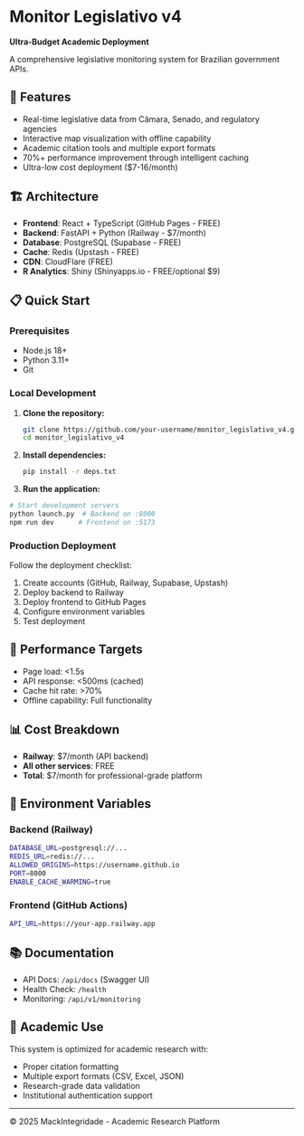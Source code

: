 # Monitor Legislativo v4
**Ultra-Budget Academic Deployment**

A comprehensive legislative monitoring system for Brazilian government APIs.

## 🚀 Features
- Real-time legislative data from Câmara, Senado, and regulatory agencies
- Interactive map visualization with offline capability
- Academic citation tools and multiple export formats
- 70%+ performance improvement through intelligent caching
- Ultra-low cost deployment ($7-16/month)

## 🏗️ Architecture
- **Frontend**: React + TypeScript (GitHub Pages - FREE)
- **Backend**: FastAPI + Python (Railway - $7/month)  
- **Database**: PostgreSQL (Supabase - FREE)
- **Cache**: Redis (Upstash - FREE)
- **CDN**: CloudFlare (FREE)
- **R Analytics**: Shiny (Shinyapps.io - FREE/optional $9)

## 📋 Quick Start

### Prerequisites
- Node.js 18+
- Python 3.11+
- Git

### Local Development
1. **Clone the repository:**
    ```bash
    git clone https://github.com/your-username/monitor_legislativo_v4.git
    cd monitor_legislativo_v4
    ```

2. **Install dependencies:**
    ```bash
    pip install -r deps.txt
    ```

3. **Run the application:**
```bash
# Start development servers
python launch.py  # Backend on :8000
npm run dev      # Frontend on :5173
```

### Production Deployment
Follow the deployment checklist:
1. Create accounts (GitHub, Railway, Supabase, Upstash)
2. Deploy backend to Railway
3. Deploy frontend to GitHub Pages
4. Configure environment variables
5. Test deployment

## 🎯 Performance Targets
- Page load: <1.5s
- API response: <500ms (cached)
- Cache hit rate: >70%
- Offline capability: Full functionality

## 📊 Cost Breakdown
- **Railway**: $7/month (API backend)
- **All other services**: FREE
- **Total**: $7/month for professional-grade platform

## 🔧 Environment Variables

### Backend (Railway)
```bash
DATABASE_URL=postgresql://...
REDIS_URL=redis://...
ALLOWED_ORIGINS=https://username.github.io
PORT=8000
ENABLE_CACHE_WARMING=true
```

### Frontend (GitHub Actions)
```bash
API_URL=https://your-app.railway.app
```

## 📚 Documentation
- API Docs: `/api/docs` (Swagger UI)
- Health Check: `/health`
- Monitoring: `/api/v1/monitoring`

## 🏫 Academic Use
This system is optimized for academic research with:
- Proper citation formatting
- Multiple export formats (CSV, Excel, JSON)
- Research-grade data validation
- Institutional authentication support

---
© 2025 MackIntegridade - Academic Research Platform